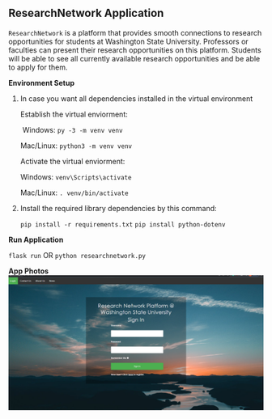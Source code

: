 ## ResearchNetwork Application

`ResearchNetwork` is a platform that provides smooth connections to research opportunities for students at Washington State University. Professors or faculties can present their research opportunities on this platform. Students will be able to see all currently available research opportunities and be able to apply for them.

**Environment Setup**

1. In case you want all dependencies installed in the virtual environment
     
     Establish the virtual enviorment:

   ​	Windows: `py -3 -m venv venv`

     Mac/Linux: `python3 -m venv venv`

     Activate the virtual enviorment:

     Windows: `venv\Scripts\activate`

     Mac/Linux: `. venv/bin/activate`

2. Install the required library dependencies by this command:

   `pip install -r requirements.txt`
   `pip install python-dotenv`



**Run Application**

`flask run` OR `python researchnetwork.py` 



**App Photos**
![](Demo/coverpage.png)
